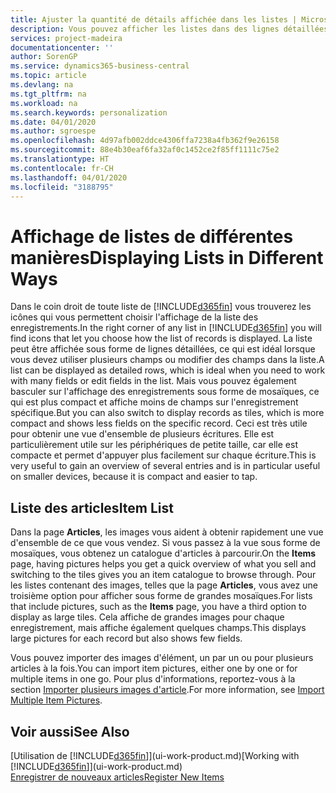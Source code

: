 ```yaml
---
title: Ajuster la quantité de détails affichée dans les listes | Microsoft Docs
description: Vous pouvez afficher les listes dans des lignes détaillées qui fournissent plus d'informations, ou en tant que vignettes faciles à analyser visuellement et qui peuvent inclure des miniatures d'image.
services: project-madeira
documentationcenter: ''
author: SorenGP
ms.service: dynamics365-business-central
ms.topic: article
ms.devlang: na
ms.tgt_pltfrm: na
ms.workload: na
ms.search.keywords: personalization
ms.date: 04/01/2020
ms.author: sgroespe
ms.openlocfilehash: 4d97afb002ddce4306ffa7238a4fb362f9e26158
ms.sourcegitcommit: 88e4b30eaf6fa32af0c1452ce2f85ff1111c75e2
ms.translationtype: HT
ms.contentlocale: fr-CH
ms.lasthandoff: 04/01/2020
ms.locfileid: "3188795"
---
```

# <a name="displaying-lists-in-different-ways"></a><span data-ttu-id="19a31-103">Affichage de listes de différentes manières</span><span class="sxs-lookup"><span data-stu-id="19a31-103">Displaying Lists in Different Ways</span></span>
<span data-ttu-id="19a31-104">Dans le coin droit de toute liste de [!INCLUDE[d365fin](includes/d365fin_md.md)] vous trouverez les icônes qui vous permettent choisir l'affichage de la liste des enregistrements.</span><span class="sxs-lookup"><span data-stu-id="19a31-104">In the right corner of any list in [!INCLUDE[d365fin](includes/d365fin_md.md)] you will find icons that let you choose how the list of records is displayed.</span></span> <span data-ttu-id="19a31-105">La liste peut être affichée sous forme de lignes détaillées, ce qui est idéal lorsque vous devez utiliser plusieurs champs ou modifier des champs dans la liste.</span><span class="sxs-lookup"><span data-stu-id="19a31-105">A list can be displayed as detailed rows, which is ideal when you need to work with many fields or edit fields in the list.</span></span> <span data-ttu-id="19a31-106">Mais vous pouvez également basculer sur l'affichage des enregistrements sous forme de mosaïques, ce qui est plus compact et affiche moins de champs sur l'enregistrement spécifique.</span><span class="sxs-lookup"><span data-stu-id="19a31-106">But you can also switch to display records as tiles, which is more compact and shows less fields on the specific record.</span></span> <span data-ttu-id="19a31-107">Ceci est très utile pour obtenir une vue d'ensemble de plusieurs écritures. Elle est particulièrement utile sur les périphériques de petite taille, car elle est compacte et permet d'appuyer plus facilement sur chaque écriture.</span><span class="sxs-lookup"><span data-stu-id="19a31-107">This is very useful to gain an overview of several entries and is in particular useful on smaller devices, because it is compact and easier to tap.</span></span>

## <a name="item-list"></a><span data-ttu-id="19a31-108">Liste des articles</span><span class="sxs-lookup"><span data-stu-id="19a31-108">Item List</span></span>
<span data-ttu-id="19a31-109">Dans la page **Articles**, les images vous aident à obtenir rapidement une vue d'ensemble de ce que vous vendez. Si vous passez à la vue sous forme de mosaïques, vous obtenez un catalogue d'articles à parcourir.</span><span class="sxs-lookup"><span data-stu-id="19a31-109">On the **Items** page, having pictures helps you get a quick overview of what you sell and switching to the tiles gives you an item catalogue to browse through.</span></span> <span data-ttu-id="19a31-110">Pour les listes contenant des images, telles que la page **Articles**, vous avez une troisième option pour afficher sous forme de grandes mosaïques.</span><span class="sxs-lookup"><span data-stu-id="19a31-110">For lists that include pictures, such as the **Items** page, you have a third option to display as large tiles.</span></span> <span data-ttu-id="19a31-111">Cela affiche de grandes images pour chaque enregistrement, mais affiche également quelques champs.</span><span class="sxs-lookup"><span data-stu-id="19a31-111">This displays large pictures for each record but also shows few fields.</span></span>

<span data-ttu-id="19a31-112">Vous pouvez importer des images d'élément, un par un ou pour plusieurs articles à la fois.</span><span class="sxs-lookup"><span data-stu-id="19a31-112">You can import item pictures, either one by one or for multiple items in one go.</span></span> <span data-ttu-id="19a31-113">Pour plus d'informations, reportez-vous à la section [Importer plusieurs images d'article](inventory-how-import-item-pictures.md).</span><span class="sxs-lookup"><span data-stu-id="19a31-113">For more information, see [Import Multiple Item Pictures](inventory-how-import-item-pictures.md).</span></span>  

## <a name="see-also"></a><span data-ttu-id="19a31-114">Voir aussi</span><span class="sxs-lookup"><span data-stu-id="19a31-114">See Also</span></span>
<span data-ttu-id="19a31-115">[Utilisation de [!INCLUDE[d365fin](includes/d365fin_md.md)]](ui-work-product.md)</span><span class="sxs-lookup"><span data-stu-id="19a31-115">[Working with [!INCLUDE[d365fin](includes/d365fin_md.md)]](ui-work-product.md)</span></span>  
[<span data-ttu-id="19a31-116">Enregistrer de nouveaux articles</span><span class="sxs-lookup"><span data-stu-id="19a31-116">Register New Items</span></span>](inventory-how-register-new-items.md)  
